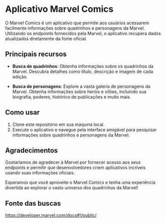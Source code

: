 # Aplicativo Marvel Comics

O Marvel Comics é um aplicativo que permite aos usuários acessarem facilmente informações sobre quadrinhos e personagens da Marvel. Utilizando os endpoints fornecidos pela Marvel, o aplicativo recupera dados atualizados diretamente da fonte oficial.

## Principais recursos

- **Busca de quadrinhos**: Obtenha informações sobre os quadrinhos da Marvel. Descubra detalhes como título, descrição e imagem de cada edição.

- **Busca de personagens**: Explore a vasta galeria de personagens da Marvel. Obtenha informações sobre heróis e vilões, incluindo sua biografia, poderes, histórico de publicações e muito mais.

## Como usar

1. Clone este repositório em sua máquina local.
2. Execute o aplicativo e navegue pela interface amigável para pesquisar informações sobre quadrinhos e personagens da Marvel.

## Agradecimentos

Gostaríamos de agradecer à Marvel por fornecer acesso aos seus endpoints e permitir que desenvolvedores criem aplicativos incríveis usando suas informações oficiais.

Esperamos que você aproveite o Marvel Comics e tenha uma experiência divertida ao explorar o vasto universo dos quadrinhos da Marvel!

## Fonte das buscas

https://developer.marvel.com/docs#!/public/